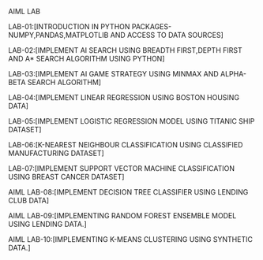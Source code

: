 AIML LAB

LAB-01:[INTRODUCTION IN PYTHON PACKAGES-NUMPY,PANDAS,MATPLOTLIB AND ACCESS TO DATA SOURCES]

LAB-02:[IMPLEMENT AI SEARCH USING BREADTH FIRST,DEPTH FIRST AND A* SEARCH ALGORITHM USING PYTHON]

LAB-03:[IMPLEMENT AI GAME STRATEGY USING MINMAX AND ALPHA-BETA SEARCH ALGORITHM]

LAB-04:[IMPLEMENT LINEAR REGRESSION USING BOSTON HOUSING DATA]

LAB-05:[IMPLEMENT LOGISTIC REGRESSION MODEL USING TITANIC SHIP DATASET]

LAB-06:[K-NEAREST NEIGHBOUR CLASSIFICATION USING CLASSIFIED MANUFACTURING DATASET]

LAB-07:[IMPLEMENT SUPPORT VECTOR MACHINE CLASSIFICATION USING BREAST CANCER DATASET]

AIML LAB-08:[IMPLEMENT DECISION TREE CLASSIFIER USING LENDING CLUB DATA]

AIML LAB-09:[IMPLEMENTING RANDOM FOREST ENSEMBLE MODEL USING LENDING DATA.]

AIML LAB-10:[IMPLEMENTING K-MEANS CLUSTERING USING SYNTHETIC DATA.]
